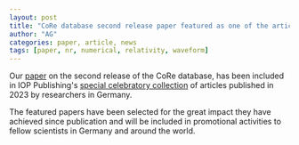 ```yaml
---
layout: post
title: "CoRe database second release paper featured as one of the articles highlighting the impact of German research"
author: "AG"
categories: paper, article, news
tags: [paper, nr, numerical, relativity, waveform]
---
```


Our [paper](https://doi.org/10.1088/1361-6382/acc231) on the second release of the CoRe database, has been included
in IOP Publishing's [special celebratory collection](https://publishingsupport.iopscience.iop.org/questions/celebrating-german-research-tib/)
of articles published in 2023 by researchers in Germany.

The featured papers have been selected for the great impact they have achieved since publication and will be included in promotional activities to fellow scientists in Germany and around the world.
